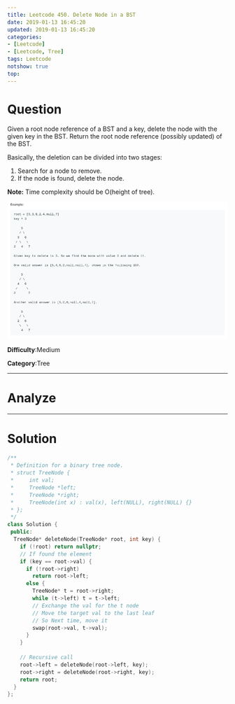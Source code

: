 ```yaml
---
title: Leetcode 450. Delete Node in a BST
date: 2019-01-13 16:45:20
updated: 2019-01-13 16:45:20
categories: 
- [Leetcode]
- [Leetcode, Tree]
tags: Leetcode
notshow: true
top:
---
```


# Question

Given a root node reference of a BST and a key, delete the node with the given key in the BST. Return the root node reference (possibly updated) of the BST.

Basically, the deletion can be divided into two stages:

1. Search for a node to remove.
2. If the node is found, delete the node.

**Note:**  Time complexity should be O(height of tree).

![](/images/in-post/2019-01-13-Leetcode-450-Delete-Node-in-a-BST/2019-01-13-16-46-24.png)

**Difficulty**:Medium

**Category**:Tree

<!-- more -->

------------

# Analyze

------------

# Solution

```cpp
/**
 * Definition for a binary tree node.
 * struct TreeNode {
 *     int val;
 *     TreeNode *left;
 *     TreeNode *right;
 *     TreeNode(int x) : val(x), left(NULL), right(NULL) {}
 * };
 */
class Solution {
 public:
  TreeNode* deleteNode(TreeNode* root, int key) {
    if (!root) return nullptr;
    // If found the element
    if (key == root->val) {
      if (!root->right)
        return root->left;
      else {
        TreeNode* t = root->right;
        while (t->left) t = t->left;
        // Exchange the val for the t node
        // Move the target val to the last leaf
        // So Next time, move it
        swap(root->val, t->val);
      }
    }

    // Recursive call
    root->left = deleteNode(root->left, key);
    root->right = deleteNode(root->right, key);
    return root;
  }
};
```


